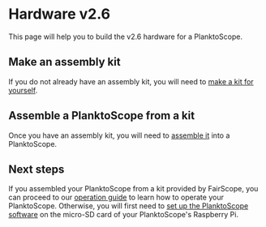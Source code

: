 # Hardware v2.6

This page will help you to build the v2.6 hardware for a PlanktoScope.

## Make an assembly kit

If you do not already have an assembly kit, you will need to [make a kit for yourself](kit/index.md).

## Assemble a PlanktoScope from a kit

Once you have an assembly kit, you will need to [assemble it](assembly/index.md) into a PlanktoScope.

## Next steps

If you assembled your PlanktoScope from a kit provided by FairScope, you can proceed to our [operation guide](../../../operation/index.md) to learn how to operate your PlanktoScope. Otherwise, you will first need to [set up the PlanktoScope software](../../software/index.md) on the micro-SD card of your PlanktoScope's Raspberry Pi.
